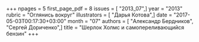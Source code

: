 +++
npages = 5
first_page_pdf = 8
issues = [ "2013_07",]
year = "2013"
rubric = "Оглянись вокруг"
illustrators = [ "Дарья Котова",]
date = "2017-05-03T00:17:30+03:00"
month = "07"
authors = [ "Александр Бердников", "Сергей Дориченко",]
title = "Шерлок Холмс и самопереливающийся бензин"
+++

